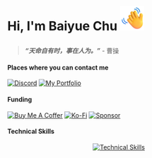 # <p>Hi, I'm Baiyue Chu <img src="./wave.png" width="55" height="55"></p>

> _**“天命自有时，事在人为。”**_ - 曹操

#### Places where you can contact me

[![Discord](https://ziadoua.github.io/m3-Markdown-Badges/badges/Discord/discord2.svg)](https://discord.com/users/1276006640486715467)
[![My Portfolio](https://ziadoua.github.io/m3-Markdown-Badges/badges/MyPortfolio/myportfolio2.svg)](https://www.baiyuechu.dev/)

#### Funding

[![Buy Me A Coffer](https://ziadoua.github.io/m3-Markdown-Badges/badges/BuyMeACoffee/buymeacoffee2.svg)](https://buymeacoffee.com/ebevutruq)
[![Ko-Fi](https://ziadoua.github.io/m3-Markdown-Badges/badges/Ko-fi/ko-fi2.svg)](https://ko-fi.com/baiyuechu)
[![Sponsor](https://ziadoua.github.io/m3-Markdown-Badges/badges/Sponsor/sponsor2.svg)](https://github.com/sponsors/xiaoyaoo11)

#### Technical Skills

<div align="center">

[![Technical Skills](https://skillicons.dev/icons?i=html,css,scss,pug,react,tailwind,nextjs,nodejs,express,mongodb,firebase,javascript,typescript,python,c,cpp,lua,flutter,dart,docker,git,github,gitlab,vercel,postman,bun,linux,arch,bash,ubuntu,windows,neovim,vim,vscode,figma,ps,ai,qt,raspberrypi,tauri,cmake,latex,md,nginx)](https://skillicons.dev)

</div>

<!-- 
<p align="center">
  <img src="header.png" width="100%" alt="Header Image">
</p>
-->

